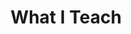---
title: "What I Teach"  # Add a page title.
summary: "My teaching philosophy"  # Add a page description.
type: "widget_page"  # Page type is a Widget Page
---